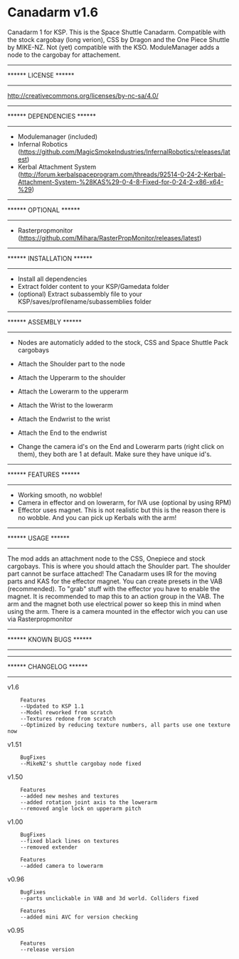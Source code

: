 Canadarm v1.6
========================================
Canadarm 1 for KSP.
This is the Space Shuttle Canadarm. Compatible with the stock cargobay (long verion), CSS by Dragon and the One Piece Shuttle by MIKE-NZ. Not (yet) compatible with the KSO.
ModuleManager adds a node to the cargobay for attachement.

********************************
****** LICENSE ******
*******************************
http://creativecommons.org/licenses/by-nc-sa/4.0/


********************************
****** DEPENDENCIES ******
*******************************
-	Modulemanager (included)
-	Infernal Robotics (https://github.com/MagicSmokeIndustries/InfernalRobotics/releases/latest)
-	Kerbal Attachment System (http://forum.kerbalspaceprogram.com/threads/92514-0-24-2-Kerbal-Attachment-System-%28KAS%29-0-4-8-Fixed-for-0-24-2-x86-x64-%29)

********************************
****** OPTIONAL ******
*******************************
-	Rasterpropmonitor (https://github.com/Mihara/RasterPropMonitor/releases/latest)

********************************
****** INSTALLATION ******
*******************************
-	Install all dependencies
-	Extract folder content to your KSP/Gamedata folder
-	(optional) Extract subassembly file to your KSP/saves/profilename/subassemblies folder

********************************
****** ASSEMBLY ******
*******************************
-	Nodes are automaticly added to the stock, CSS and Space Shuttle Pack cargobays
-	Attach the Shoulder part to the node
-	Attach the Upperarm to the shoulder
-	Attach the Lowerarm to the upperarm
-	Attach the Wrist to the lowerarm
-	Attach the Endwrist to the wrist
-	Attach the End to the endwrist

-	Change the camera id's on the End and Lowerarm parts (right click on them), they both are 1 at default. Make sure they have unique id's.


********************************
****** FEATURES ******
*******************************
-	Working smooth, no wobble!
-	Camera in effector and on lowerarm, for IVA use (optional by using RPM)
-	Effector uses magnet. This is not realistic but this is the reason there is no wobble. And you can pick up Kerbals with the arm!


********************************
****** USAGE ******
*******************************
The mod adds an attachment node to the CSS, Onepiece and stock cargobays. This is where you should attach the Shoulder part. The shoulder part cannot be surface attached!
The Canadarm uses IR for the moving parts and KAS for the effector magnet. You can create presets in the VAB (recommended).
To "grab" stuff with the effector you have to enable the magnet. It is recommended to map this to an action group in the VAB.
The arm and the magnet both use electrical power so keep this in mind when using the arm. There is a camera mounted in the effector wich you can use via Rasterpropmonitor


********************************
****** KNOWN BUGS ******
*******************************


********************************
****** CHANGELOG ******
*******************************
v1.6

		Features
		--Updated to KSP 1.1
		--Model reworked from scratch
		--Textures redone from scratch
		--Optimized by reducing texture numbers, all parts use one texture now
v1.51

		BugFixes
		--MikeNZ's shuttle cargobay node fixed
v1.50

		Features
		--added new meshes and textures
		--added rotation joint axis to the lowerarm
		--removed angle lock on upperarm pitch
v1.00

		BugFixes
		--fixed black lines on textures
		--removed extender
		
		Features
		--added camera to lowerarm
v0.96

		BugFixes
		--parts unclickable in VAB and 3d world. Colliders fixed
		
		Features
		--added mini AVC for version checking
v0.95

		Features
		--release version
